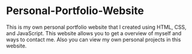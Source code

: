 # Personal-Portfolio-Website
This is my own personal portfolio website that I created using HTML, CSS, and JavaScript. This website allows you to get a overview of myself and ways to contact me. Also you can view my own personal projects in this website.
